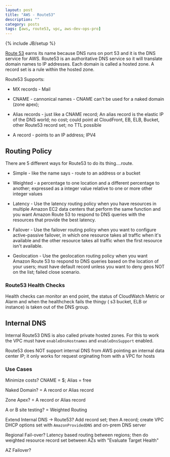```yaml
---
layout: post
title: "AWS - Route53"
description: ""
category: posts
tags: [aws, route53, vpc, aws-dev-ops-pro]
---
```

{% include JB/setup %}

[Route 53](https://aws.amazon.com/route53/) earns its name because DNS runs on port 53 and it is the DNS service for AWS. Route53 is an authoritative DNS service so it will translate domain names to IP addresses. Each domain is called a hosted zone. A record set is a rule within the hosted zone. 

Route53 Supports:

- MX records - Mail

- CNAME - cannonical names - CNAME can't be used for a naked domain (zone apex); 

- Alias records - just like a CNAME record; An alias record is the elastic IP of the DNS world; no cost; could point at CloudFront, EB, ELB, Bucket, other Route53 record set; no TTL possible

- A record - points to an IP address; IPV4

## Routing Policy 

There are 5 different ways for Route53 to do its thing....route.
  
* Simple - like the name says - route to an address or a bucket
  
* Weighted - a percentage to one location and a different percentage to another; expressed as a integer value relative to one or more other integer values

* Latency - Use the latency routing policy when you have resources in multiple Amazon EC2 data centers that perform the same function and you want Amazon Route 53 to respond to DNS queries with the resources that provide the best latency.
  
* Failover - Use the failover routing policy when you want to configure active-passive failover, in which one resource takes all traffic when it's available and the other resource takes all traffic when the first resource isn't available.

* Geolocation - Use the geolocation routing policy when you want Amazon Route 53 to respond to DNS queries based on the location of your users; must have default record unless you want to deny geos NOT on the list; failed close scenario.

### Route53 Health Checks

Health checks can monitor an end point, the status of CloudWatch Metric or Alarm and when the healthcheck fails the thingy ( s3 bucket, ELB or instance) is taken out of the DNS group.

## Internal DNS

Internal Route53 DNS is also called private hosted zones. For this to work the VPC must have `enableDnsHostnames` and `enableDnsSupport` enabled.

Route53 does NOT support internal DNS from AWS pointing an internal data center IP; it only works for request orginating from with a VPC for hosts




### Use Cases

Minimize costs? CNAME = $; Alias = free

Naked Domain? = A record or Alias record

Zone Apex? = A record or Alias record

A or B site testing? = Weighted Routing

Extend Internal DNS -> Route53? Add record set; then A record; create VPC DHCP options set with `AmazonProvidedDNS` and on-prem DNS server

Regional Fail-over? Latency based routing between regions; then do weighted resource record set between AZs with "Evaluate Target Health"

AZ Failover? 
